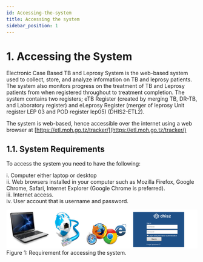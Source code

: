 ```yaml
---
id: Accessing-the-system
title: Accessing the system
sidebar_position: 1
---
```


# 1. Accessing the System

Electronic Case Based TB and Leprosy System is the web-based system used to collect, store, and analyze information on TB and leprosy patients. The system also monitors progress on the treatment of TB and Leprosy patients from when registered throughout to treatment completion. The system contains two registers; eTB Register (created by merging TB, DR-TB, and Laboratory register) and eLeprosy Register (merger of leprosy Unit register LEP 03 and POD register lep05) (DHIS2-ETL2).

The system is web-based, hence accessible over the internet using a web browser at [https://etl.moh.go.tz/tracker/](https://etl.moh.go.tz/tracker/)

## 1.1. System Requirements

To access the system you need to have the following:

i. Computer either laptop or desktop  
ii. Web browsers installed in your computer such as Mozilla Firefox, Google Chrome, Safari, Internet Explorer (Google Chrome is preferred).  
iii. Internet access.  
iv. User account that is username and password.

![alt text](<../../static/img/systems requirements.PNG>)
Figure 1: Requirement for accessing the system.
